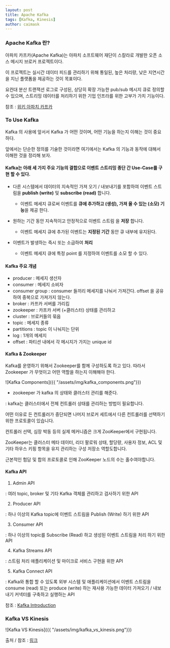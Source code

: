 ```yaml
---
layout: post
title: Apache Kafka
tags: [Kafka, Kinesis]
author: caimask
---
```


### Apache Kafka 란?
아파치 카프카(Apache Kafka)는 아파치 소프트웨어 재단이 스칼라로 개발한 오픈 소스 메시지 브로커 프로젝트이다. 

이 프로젝트는 실시간 데이터 피드를 관리하기 위해 통일된, 높은 처리량, 낮은 지연시간을 지닌 플랫폼을 제공하는 것이 목표이다. 

요컨대 분산 트랜잭션 로그로 구성된, 상당히 확장 가능한 pub/sub 메시지 큐로 정의할 수 있으며, 스트리밍 데이터를 처리하기 위한 기업 인프라를 위한 고부가 가치 기능이다.

참조 : [위키 아파치 카프카](https://ko.wikipedia.org/wiki/%EC%95%84%ED%8C%8C%EC%B9%98_%EC%B9%B4%ED%94%84%EC%B9%B4)



### To Use Kafka
Kafka 의 사용에 앞서서 Kafka 가 어떤 것이며, 어떤 기능을 하는지 이해는 것이 중요하다. 

앞에서는 단순한 정의를 기술한 것이라면 여기에서는 Kafka 의 기능과 동작에 대해서 이해한 것을 정리해 보자.


#### Kafka는 아래 세 가지 주요 기능의 결합으로 이벤트 스트리밍 종단 간 Use-Case를 구현 할 수 있다.

- 다른 시스템에서 데이터의 지속적인 가져 오기 / 내보내기를 포함하여 이벤트 스트림을 **publish (write)** 및 **subscribe (read)** 합니다.
  - 이벤트 메세지 큐로써 이벤트를 **큐에 추가하고 (생성), 가져 올 수 있는 (소모) 기능**을 제공 한다.


- 원하는 기간 동안 지속적이고 안정적으로 이벤트 스트림 을 **저장** 합니다.
  - 이벤트 메세지 큐에 추가된 이벤트는 **지정된 기간** 동안 큐 내부에 유지된다.


- 이벤트가 발생하는 즉시 또는 소급하여 **처리**
  - 이벤트 메세지 큐에 특정 point 를 지정하여 이벤트를 소모 할 수 있다.


#### Kafka 주요 개념

- producer : 메세지 생산자
- consumer : 메세지 소비자
- consumer group : consumer 들끼리 메세지를 나눠서 가져간다. offset 을 공유하여 중복으로 가져가지 않는다.
- broker : 카프카 서버를 가리킴
- zookeeper : 카프카 서버 (+클러스터) 상태를 관리하고
- cluster : 브로커들의 묶음
- topic : 메세지 종류
- partitions : topic 이 나눠지는 단위
- log : 1개의 메세지
- offset : 파티션 내에서 각 메시지가 가지는 unique id


#### Kafka & Zookeeper

Kafka를 운영하기 위해서 Zookeeper를 함께 구성하도록 하고 있다. 따라서 Zookeeper 가 무엇이고 어떤 역할을 하는지 이해해야 한다.

![Kafka Components]({{ "/assets/img/kafka_components.png"}}) 

- zookeeper 가 kafka 의 상태와 클러스터 관리를 해준다.

: kafka는 클러스터에서 전체 컨트롤러 상태를 관리하는 방법이 필요합니다. 

어떤 이유로 든 컨트롤러가 중단되면 나머지 브로커 세트에서 다른 컨트롤러를 선택하기위한 프로토콜이 있습니다. 

컨트롤러 선택, 심장 박동 등의 실제 메커니즘은 크게 ZooKeeper에서 구현됩니다. 

ZooKeeper는 클러스터 메타 데이터, 리더 팔로워 상태, 할당량, 사용자 정보, ACL 및 기타 하우스 키핑 항목을 유지 관리하는 구성 저장소 역할도합니다. 

근본적인 험담 및 합의 프로토콜로 인해 ZooKeeper 노드의 수는 홀수여야합니다.


#### Kafka API

1. Admin API  

: 여러 topic, broker 및 기타 Kafka 객체를 관리하고 검사하기 위한 API

2. Producer API  

: 하나 이상의 Kafka topic에 이벤트 스트림을 Publish (Write) 하기 위한 API

3. Consumer API  

: 하나 이상의 topic를 Subscribe (Read) 하고 생성된 이벤트 스트림을 처리 하기 위한 API

4. Kafka Streams API 

: 스트림 처리 애플리케이션 및 마이크로 서비스 구현을 위한 API 

5. Kafka Connect API 

: Kafka와 통합 할 수 있도록 외부 시스템 및 애플리케이션에서 이벤트 스트림을 consume (read) 또는 produce (write) 하는 재사용 가능한 데이터 가져오기 / 내보내기 커넥터를 구축하고 실행하는 API




참조 : [Kafka Introduction](https://kafka.apache.org/intro)


### Kafka VS Kinesis

![Kafka VS Kinesis]({{ "/assets/img/kafka_vs_kinesis.png"}})


출처 / 참조 : [링크](https://devidea.tistory.com/68)

